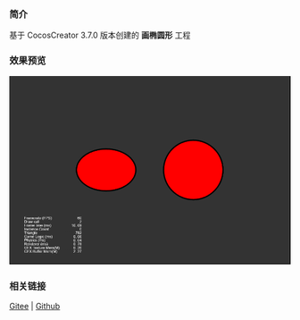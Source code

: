 ### 简介
基于 CocosCreator 3.7.0 版本创建的 **画椭圆形** 工程

### 效果预览
![image](../../../image/202203/2022030404.png)

### 相关链接
[Gitee](https://gitee.com/mirrors_cocos-creator/test-cases-3d/tree/v3.0/assets/cases/ui/14.graphics) | [Github](https://github.com/cocos-creator/test-cases-3d/tree/v3.0/assets/cases/ui/14.graphics)